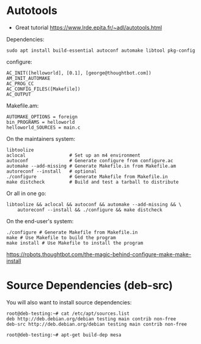 # Autotools
- Great tutorial https://www.lrde.epita.fr/~adl/autotools.html

Dependencies:

    sudo apt install build-essential autoconf automake libtool pkg-config

configure:

    AC_INIT([helloworld], [0.1], [george@thoughtbot.com])
    AM_INIT_AUTOMAKE
    AC_PROG_CC
    AC_CONFIG_FILES([Makefile])
    AC_OUTPUT

Makefile.am:

    AUTOMAKE_OPTIONS = foreign
    bin_PROGRAMS = helloworld
    helloworld_SOURCES = main.c

On the maintainers system:

    libtoolize
    aclocal                # Set up an m4 environment
    autoconf               # Generate configure from configure.ac
    automake --add-missing # Generate Makefile.in from Makefile.am
    autoreconf --install   # optional
    ./configure            # Generate Makefile from Makefile.in
    make distcheck         # Build and test a tarball to distribute

Or all in one go:

    libtoolize && aclocal && autoconf && automake --add-missing && \
        autoreconf --install && ./configure && make distcheck

On the end-user's system:

    ./configure # Generate Makefile from Makefile.in
    make # Use Makefile to build the program
    make install # Use Makefile to install the program

https://robots.thoughtbot.com/the-magic-behind-configure-make-make-install

# Source Dependencies (deb-src)
You will also want to install source dependencies:

    root@deb-testing:~# cat /etc/apt/sources.list
    deb http://deb.debian.org/debian testing main contrib non-free
    deb-src http://deb.debian.org/debian testing main contrib non-free

    root@deb-testing:~# apt-get build-dep mesa
